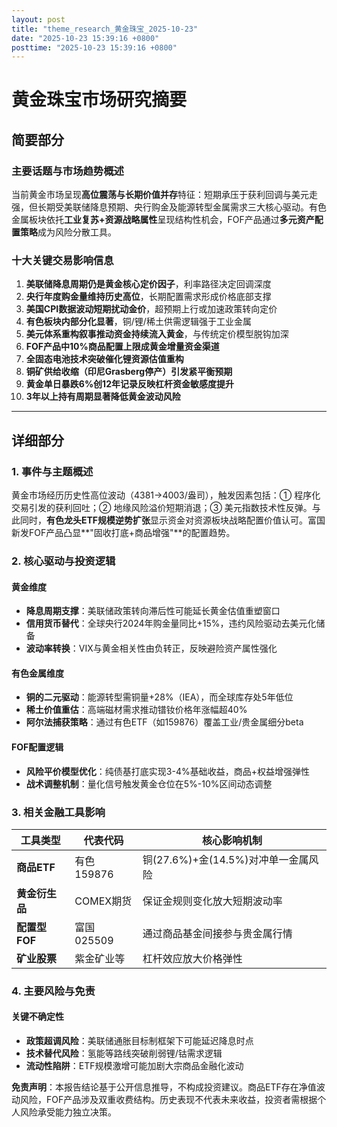 ```yaml
---
layout: post
title: "theme_research_黄金珠宝_2025-10-23"
date: "2025-10-23 15:39:16 +0800"
posttime: "2025-10-23 15:39:16 +0800"
---
```


# 黄金珠宝市场研究摘要

## 简要部分
### 主要话题与市场趋势概述
当前黄金市场呈现**高位震荡与长期价值并存**特征：短期承压于获利回调与美元走强，但长期受美联储降息预期、央行购金及能源转型金属需求三大核心驱动。有色金属板块依托**工业复苏+资源战略属性**呈现结构性机会，FOF产品通过**多元资产配置策略**成为风险分散工具。

### 十大关键交易影响信息
1. **美联储降息周期仍是黄金核心定价因子**，利率路径决定回调深度  
2. **央行年度购金量维持历史高位**，长期配置需求形成价格底部支撑  
3. **美国CPI数据波动短期扰动金价**，超预期上行或加速政策转向定价  
4. **有色板块内部分化显著**，铜/锂/稀土供需逻辑强于工业金属  
5. **美元体系重构叙事推动资金持续流入黄金**，与传统定价模型脱钩加深  
6. **FOF产品中10%商品配置上限成黄金增量资金渠道**  
7. **全固态电池技术突破催化锂资源估值重构**  
8. **铜矿供给收缩（印尼Grasberg停产）引发紧平衡预期**  
9. **黄金单日暴跌6%创12年记录反映杠杆资金敏感度提升**  
10. **3年以上持有周期显著降低黄金波动风险**

---

## 详细部分

### 1. 事件与主题概述
黄金市场经历历史性高位波动（$4381→$4003/盎司），触发因素包括：① 程序化交易引发的获利回吐；② 地缘风险溢价短期消退；③ 美元指数技术性反弹。与此同时，**有色龙头ETF规模逆势扩张**显示资金对资源板块战略配置价值认可。富国新发FOF产品凸显**"固收打底+商品增强"**的配置趋势。

### 2. 核心驱动与投资逻辑
#### 黄金维度
- **降息周期支撑**：美联储政策转向滞后性可能延长黄金估值重塑窗口
- **信用货币替代**：全球央行2024年购金量同比+15%，违约风险驱动去美元化储备
- **波动率转换**：VIX与黄金相关性由负转正，反映避险资产属性强化

#### 有色金属维度
- **铜的二元驱动**：能源转型需铜量+28%（IEA），而全球库存处5年低位
- **稀土价值重估**：高端磁材需求推动镨钕价格年涨幅超40%
- **阿尔法捕获策略**：通过有色ETF（如159876）覆盖工业/贵金属细分beta

#### FOF配置逻辑
- **风险平价模型优化**：纯债基打底实现3-4%基础收益，商品+权益增强弹性
- **战术调整机制**：量化信号触发黄金仓位在5%-10%区间动态调整

### 3. 相关金融工具影响
| 工具类型       | 代表代码      | 核心影响机制                  |
|----------------|---------------|------------------------------|
| **商品ETF**    | 有色159876    | 铜(27.6%)+金(14.5%)对冲单一金属风险 |
| **黄金衍生品** | COMEX期货     | 保证金规则变化放大短期波动率  |
| **配置型FOF**  | 富国025509    | 通过商品基金间接参与贵金属行情|
| **矿业股票**   | 紫金矿业等    | 杠杆效应放大价格弹性          |

### 4. 主要风险与免责
#### 关键不确定性
- **政策超调风险**：美联储通胀目标制框架下可能延迟降息时点
- **技术替代风险**：氢能等路线突破削弱锂/钴需求逻辑
- **流动性陷阱**：ETF规模激增可能加剧大宗商品金融化波动

**免责声明**：本报告结论基于公开信息推导，不构成投资建议。商品ETF存在净值波动风险，FOF产品涉及双重收费结构。历史表现不代表未来收益，投资者需根据个人风险承受能力独立决策。